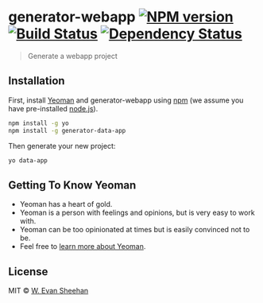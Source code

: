 # generator-webapp [![NPM version][npm-image]][npm-url] [![Build Status][travis-image]][travis-url] [![Dependency Status][daviddm-image]][daviddm-url]
> Generate a webapp project

## Installation

First, install [Yeoman](http://yeoman.io) and generator-webapp using [npm](https://www.npmjs.com/) (we assume you have pre-installed [node.js](https://nodejs.org/)).

```bash
npm install -g yo
npm install -g generator-data-app
```

Then generate your new project:

```bash
yo data-app
```

## Getting To Know Yeoman

 * Yeoman has a heart of gold.
 * Yeoman is a person with feelings and opinions, but is very easy to work with.
 * Yeoman can be too opinionated at times but is easily convinced not to be.
 * Feel free to [learn more about Yeoman](http://yeoman.io/).

## License

MIT © [W. Evan Sheehan]()


[npm-image]: https://badge.fury.io/js/generator-webapp.svg
[npm-url]: https://npmjs.org/package/generator-webapp
[travis-image]: https://travis-ci.org/darthmall/generator-webapp.svg?branch=master
[travis-url]: https://travis-ci.org/darthmall/generator-webapp
[daviddm-image]: https://david-dm.org/darthmall/generator-webapp.svg?theme=shields.io
[daviddm-url]: https://david-dm.org/darthmall/generator-webapp
